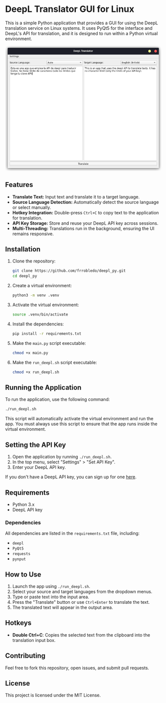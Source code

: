 # DeepL Translator GUI for Linux

This is a simple Python application that provides a GUI for using the DeepL translation service on Linux systems. It uses PyQt5 for the interface and DeepL's API for translation, and it is designed to run within a Python virtual environment.

![Screenshot](images/screenshot.png)

## Features

- **Translate Text:** Input text and translate it to a target language.
- **Source Language Detection:** Automatically detect the source language or select manually.
- **Hotkey Integration:** Double-press `Ctrl+C` to copy text to the application for translation.
- **API Key Storage:** Store and reuse your DeepL API key across sessions.
- **Multi-Threading:** Translations run in the background, ensuring the UI remains responsive.

## Installation

1. Clone the repository:
   ```bash
   git clone https://github.com/frrobledo/deepl_py.git
   cd deepl_py
   ```

2. Create a virtual environment:
   ```bash
   python3 -m venv .venv
   ```

3. Activate the virtual environment:
   ```bash
   source .venv/bin/activate
   ```

4. Install the dependencies:
   ```bash
   pip install -r requirements.txt
   ```

5. Make the `main.py` script executable:
   ```bash
   chmod +x main.py
   ```

6. Make the `run_deepl.sh` script executable:
   ```bash
   chmod +x run_deepl.sh
   ```

## Running the Application

To run the application, use the following command:

```bash
./run_deepl.sh
```

This script will automatically activate the virtual environment and run the app. You must always use this script to ensure that the app runs inside the virtual environment.

## Setting the API Key

1. Open the application by running `./run_deepl.sh`.
2. In the top menu, select "Settings" > "Set API Key".
3. Enter your DeepL API key.

If you don't have a DeepL API key, you can sign up for one [here](https://www.deepl.com/pro-api).

## Requirements

- Python 3.x
- DeepL API key

### Dependencies

All dependencies are listed in the `requirements.txt` file, including:

- `deepl`
- `PyQt5`
- `requests`
- `pynput`

## How to Use

1. Launch the app using `./run_deepl.sh`.
2. Select your source and target languages from the dropdown menus.
3. Type or paste text into the input area.
4. Press the "Translate" button or use `Ctrl+Enter` to translate the text.
5. The translated text will appear in the output area.

## Hotkeys

- **Double Ctrl+C**: Copies the selected text from the clipboard into the translation input box.

## Contributing

Feel free to fork this repository, open issues, and submit pull requests.

## License

This project is licensed under the MIT License.
